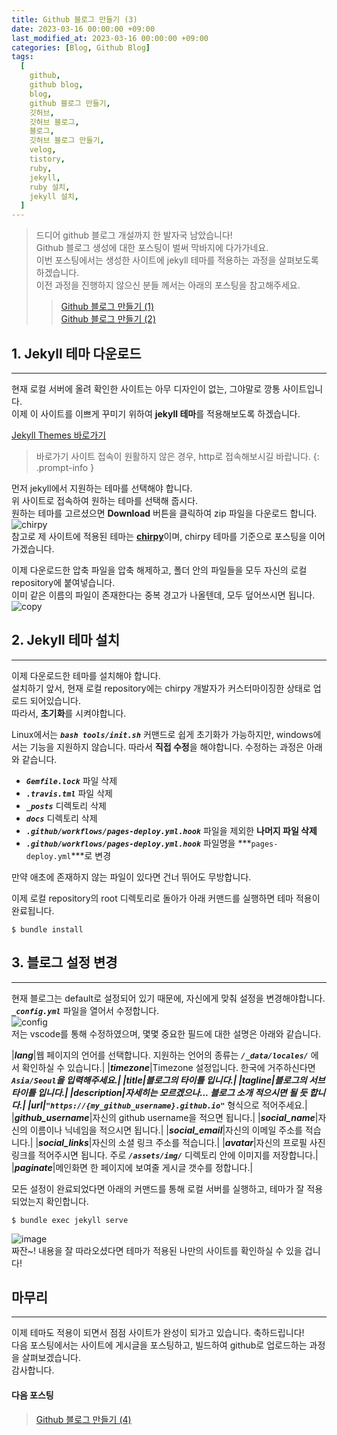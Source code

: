 ```yaml
---
title: Github 블로그 만들기 (3)
date: 2023-03-16 00:00:00 +09:00
last_modified_at: 2023-03-16 00:00:00 +09:00
categories: [Blog, Github Blog]
tags:
  [
    github,
    github blog,
    blog,
    github 블로그 만들기,
    깃허브,
    깃허브 블로그,
    블로그,
    깃허브 블로그 만들기,
    velog,
    tistory,
    ruby,
    jekyll,
    ruby 설치,
    jekyll 설치,
  ]
---
```


> 드디어 github 블로그 개설까지 한 발자국 남았습니다!  
> Github 블로그 생성에 대한 포스팅이 벌써 막바지에 다가가네요.  
> 이번 포스팅에서는 생성한 사이트에 jekyll 테마를 적용하는 과정을 살펴보도록 하겠습니다.  
> 이전 과정을 진행하지 않으신 분들 께서는 아래의 포스팅을 참고해주세요.    
> > [Github 블로그 만들기 (1)](https://devpro.kr/posts/Github-%EB%B8%94%EB%A1%9C%EA%B7%B8-%EB%A7%8C%EB%93%A4%EA%B8%B0-(1)/)  
> > [Github 블로그 만들기 (2)](https://devpro.kr/posts/Github-%EB%B8%94%EB%A1%9C%EA%B7%B8-%EB%A7%8C%EB%93%A4%EA%B8%B0-(2)/)

## 1. Jekyll 테마 다운로드
---
현재 로컬 서버에 올려 확인한 사이트는 아무 디자인이 없는, 그야말로 깡통 사이트입니다.  
이제 이 사이트를 이쁘게 꾸미기 위하여 **jekyll 테마**를 적용해보도록 하겠습니다.  

[Jekyll Themes 바로가기](https://jekyllthemes.org/)  
> 바로가기 사이트 접속이 원활하지 않은 경우, http로 접속해보시길 바랍니다.
{: .prompt-info }

먼저 jekyll에서 지원하는 테마를 선택해야 합니다.  
위 사이트로 접속하여 원하는 테마를 선택해 줍시다.  
원하는 테마를 고르셨으면 **Download** 버튼을 클릭하여 zip 파일을 다운로드 합니다.  
![chirpy](https://user-images.githubusercontent.com/104547731/225325289-fd184917-499b-47a4-a238-c0884d449d5e.png)  
참고로 제 사이트에 적용된 테마는 [**chirpy**](https://jekyllthemes.org/themes/jekyll-theme-chirpy/)이며, chirpy 테마를 기준으로 포스팅을 이어가겠습니다.  

이제 다운로드한 압축 파일을 압축 해제하고, 폴더 안의 파일들을 모두 자신의 로컬 repository에 붙여넣습니다.  
이미 같은 이름의 파일이 존재한다는 중복 경고가 나올텐데, 모두 덮어쓰시면 됩니다.  
![copy](https://user-images.githubusercontent.com/104547731/225330003-1e866160-b5c0-4168-a63f-7f59ee7a096e.png)  

## 2. Jekyll 테마 설치
---
이제 다운로드한 테마를 설치해야 합니다.  
설치하기 앞서, 현재 로컬 repository에는 chirpy 개발자가 커스터마이징한 상태로 업로드 되어있습니다.  
따라서, **초기화**를 시켜야합니다.  

Linux에서는 ***`bash tools/init.sh`*** 커맨드로 쉽게 초기화가 가능하지만, windows에서는 기능을 지원하지 않습니다. 
따라서 **직접 수정**을 해야합니다. 수정하는 과정은 아래와 같습니다.  
* ***`Gemfile.lock`*** 파일 삭제
* ***`.travis.tml`*** 파일 삭제
* ***`_posts`*** 디렉토리 삭제
* ***`docs`*** 디렉토리 삭제
* ***`.github/workflows/pages-deploy.yml.hook`*** 파일을 제외한 **나머지 파일 삭제**
* ***`.github/workflows/pages-deploy.yml.hook`*** 파일명을 ***`pages-deploy.yml`***로 변경  

만약 애초에 존재하지 않는 파일이 있다면 건너 뛰어도 무방합니다.  

이제 로컬 repository의 root 디렉토리로 돌아가 아래 커맨드를 실행하면 테마 적용이 완료됩니다.  
```shell
$ bundle install
```

## 3. 블로그 설정 변경
---
현재 블로그는 default로 설정되어 있기 때문에, 자신에게 맞춰 설정을 변경해야합니다.  
***`_config.yml`*** 파일을 열어서 수정합니다.  
![config](https://user-images.githubusercontent.com/104547731/225335003-a3e84c1b-5053-403d-b360-b56d2d0cfbff.png)  
저는 vscode를 통해 수정하였으며, 몇몇 중요한 필드에 대한 설명은 아래와 같습니다.  

|***lang***|웹 페이지의 언어를 선택합니다. 지원하는 언어의 종류는 ***`/_data/locales/`*** 에서 확인하실 수 있습니다.|
|***timezone***|Timezone 설정입니다. 한국에 거주하신다면 ***`Asia/Seoul`***을 입력해주세요.|
|***title***|블로그의 타이틀 입니다.|
|***tagline***|블로그의 서브 타이틀 입니다.|
|***description***|자세히는 모르겠으나... 블로그 소개 적으시면 될 듯 합니다.|
|***url***|***`"https://{my_github_username}.github.io"`*** 형식으로 적어주세요.|
|***github_username***|자신의 github username을 적으면 됩니다.|
|***social_name***|자신의 이름이나 닉네임을 적으시면 됩니다.|
|***social_email***|자신의 이메일 주소를 적습니다.|
|***social_links***|자신의 소셜 링크 주소를 적습니다.|
|***avatar***|자신의 프로필 사진 링크를 적어주시면 됩니다. 주로 ***`/assets/img/`*** 디렉토리 안에 이미지를 저장합니다.|
|***paginate***|메인화면 한 페이지에 보여줄 게시글 갯수를 정합니다.|

모든 설정이 완료되었다면 아래의 커맨드를 통해 로컬 서버를 실행하고, 테마가 잘 적용되었는지 확인합니다.
```shell
$ bundle exec jekyll serve
```
![image](https://user-images.githubusercontent.com/104547731/225355422-6dcf8540-65ef-4516-b34b-b8176ab8cd01.png)  
짜잔~! 내용을 잘 따라오셨다면 테마가 적용된 나만의 사이트를 확인하실 수 있을 겁니다!  

## 마무리
---
이제 테마도 적용이 되면서 점점 사이트가 완성이 되가고 있습니다. 축하드립니다!  
다음 포스팅에서는 사이트에 게시글을 포스팅하고, 빌드하여 github로 업로드하는 과정을 살펴보겠습니다.  
감사합니다.  

#### **다음 포스팅**  
> [Github 블로그 만들기 (4)](https://devpro.kr/posts/Github-%EB%B8%94%EB%A1%9C%EA%B7%B8-%EB%A7%8C%EB%93%A4%EA%B8%B0-(4)/)  